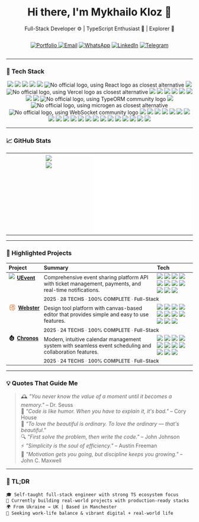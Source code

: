 <h1 align="center">Hi there, I'm Mykhailo Kloz 👋</h1>

<p align="center">
  Full-Stack Developer ⚙️ | TypeScript Enthusiast 💙 | Explorer 🚀
</p>

<div style="display: flex; justify-content: center;">
<p align="center" style="width: 600px;">
  <a href="https://mkloz.com" target="_blank" rel="noopener noreferrer" >
    <img src="https://img.shields.io/badge/Visit%20Portfolio-mkloz.com-FFD700?style=for-the-badge&logo=firefox-browser&logoColor=black" alt="Portfolio" />
  </a>
  <a href="mailto:micha21cloz@gmail.com"><img src="https://img.shields.io/badge/Email-micha21cloz@gmail.com-EA4335?style=for-the-badge&logo=gmail&logoColor=white" alt="Email" /></a>
  <a href="https://wa.me/380994577468" target="_blank" rel="noopener noreferrer"><img src="https://img.shields.io/badge/WhatsApp-Message-25D366?style=for-the-badge&logo=whatsapp&logoColor=white" alt="WhatsApp" /></a>
  <a href="https://linkedin.com/in/mkloz" target="_blank" rel="noopener noreferrer"><img src="https://img.shields.io/badge/LinkedIn-mkloz-0A66C2?style=for-the-badge&logo=linkedin&logoColor=white" alt="LinkedIn" /></a>
  <a href="https://mkl0z.t.me" target="_blank" rel="noopener noreferrer"><img src="https://img.shields.io/badge/Telegram-@mkl0z-26A5E4?style=for-the-badge&logo=telegram&logoColor=white" alt="Telegram" /></a>
</p>
</div>

---

### 💼 Tech Stack

<p align="center">
<!-- Frontend -->
<img src="https://img.shields.io/badge/React-20232A?style=for-the-badge&logo=react&logoColor=61DAFB" />
<img src="https://img.shields.io/badge/TailwindCSS-06B6D4?style=for-the-badge&logo=tailwindcss&logoColor=white" />
<img src="https://img.shields.io/badge/Next.js-000000?style=for-the-badge&logo=nextdotjs&logoColor=white" />
<img src="https://img.shields.io/badge/Vite-646CFF?style=for-the-badge&logo=vite&logoColor=FFD62E" />
<img src="https://img.shields.io/badge/React%20Query-FF4154?style=for-the-badge&logo=reactquery&logoColor=white" />
<img src="https://img.shields.io/badge/Zustand-000000?style=for-the-badge&logo=react&logoColor=white" title="No official logo, using React logo as closest alternative" />
<img src="https://img.shields.io/badge/React%20Hook%20Form-EC5990?style=for-the-badge&logo=reacthookform&logoColor=white" />
<img src="https://img.shields.io/badge/ShadCN%2FUI-111827?style=for-the-badge&logo=vercel&logoColor=white" title="No official logo, using Vercel logo as closest alternative" />
<img src="https://img.shields.io/badge/CSS-1572B6?style=for-the-badge&logo=css3&logoColor=white" />
<img src="https://img.shields.io/badge/HTML5-E34F26?style=for-the-badge&logo=html5&logoColor=white" />
<img src="https://img.shields.io/badge/JavaScript-F7DF1E?style=for-the-badge&logo=javascript&logoColor=black" />
<img src="https://img.shields.io/badge/TypeScript-3178C6?style=for-the-badge&logo=typescript&logoColor=white" />
<!-- Backend -->
<img src="https://img.shields.io/badge/Node.js-339933?style=for-the-badge&logo=nodedotjs&logoColor=white" />
<img src="https://img.shields.io/badge/Express-000000?style=for-the-badge&logo=express&logoColor=white" />
<img src="https://img.shields.io/badge/NestJS-E0234E?style=for-the-badge&logo=nestjs&logoColor=white" />
<img src="https://img.shields.io/badge/Prisma-2D3748?style=for-the-badge&logo=prisma&logoColor=white" />
<img src="https://img.shields.io/badge/TypeORM-FF0000?style=for-the-badge&logo=typeorm&logoColor=white" title="No official logo, using TypeORM community logo" />
<img src="https://img.shields.io/badge/JWT-000000?style=for-the-badge&logo=jsonwebtokens&logoColor=white" />
<img src="https://img.shields.io/badge/Microservices-FF6F00?style=for-the-badge&logo=microgen&logoColor=white" title="No official logo, using microgen as closest alternative" />
<img src="https://img.shields.io/badge/WebSockets-010101?style=for-the-badge&logo=websocket&logoColor=white" title="No official logo, using WebSocket community logo" />
<img src="https://img.shields.io/badge/Serverless-FD5750?style=for-the-badge&logo=serverless&logoColor=white" />
<img src="https://img.shields.io/badge/Socket.IO-010101?style=for-the-badge&logo=socket.io&logoColor=white" />
<img src="https://img.shields.io/badge/gRPC-4285F4?style=for-the-badge&logo=grpc&logoColor=white" />
<!-- Database -->
<img src="https://img.shields.io/badge/PostgreSQL-4169E1?style=for-the-badge&logo=postgresql&logoColor=white" />
<img src="https://img.shields.io/badge/MySQL-4479A1?style=for-the-badge&logo=mysql&logoColor=white" />
<img src="https://img.shields.io/badge/Redis-DC382D?style=for-the-badge&logo=redis&logoColor=white" />
<img src="https://img.shields.io/badge/MongoDB-47A248?style=for-the-badge&logo=mongodb&logoColor=white" />
<!-- DevOps -->
<img src="https://img.shields.io/badge/Docker-2496ED?style=for-the-badge&logo=docker&logoColor=white" />
<img src="https://img.shields.io/badge/GitHub%20Actions-2088FF?style=for-the-badge&logo=githubactions&logoColor=white" />
<img src="https://img.shields.io/badge/AWS-FF9900?style=for-the-badge&logo=amazonaws&logoColor=white" />
<img src="https://img.shields.io/badge/Azure-0078D4?style=for-the-badge&logo=microsoftazure&logoColor=white" />
<img src="https://img.shields.io/badge/Vercel-000000?style=for-the-badge&logo=vercel&logoColor=white" />
<img src="https://img.shields.io/badge/Terraform-7B42BC?style=for-the-badge&logo=terraform&logoColor=white" />
<img src="https://img.shields.io/badge/Ansible-EE0000?style=for-the-badge&logo=ansible&logoColor=white" />
<img src="https://img.shields.io/badge/Nginx-009639?style=for-the-badge&logo=nginx&logoColor=white" />
<img src="https://img.shields.io/badge/Linux-FCC624?style=for-the-badge&logo=linux&logoColor=black" />
<!-- Tools -->
<img src="https://img.shields.io/badge/Git-F05032?style=for-the-badge&logo=git&logoColor=white" />
<img src="https://img.shields.io/badge/Prettier-F7B93E?style=for-the-badge&logo=prettier&logoColor=white" />
<img src="https://img.shields.io/badge/ESLint-4B32C3?style=for-the-badge&logo=eslint&logoColor=white" />
<img src="https://img.shields.io/badge/Jest-C21325?style=for-the-badge&logo=jest&logoColor=white" />
<img src="https://img.shields.io/badge/Swagger-85EA2D?style=for-the-badge&logo=swagger&logoColor=black" />
</p>

---

### 📈 GitHub Stats

<table border="0" style="width:100%;">
  <tr>
    <td width="42%" valign="top" style="text-align:center; padding:5px; padding-bottom:0;">
      <img src="https://github-readme-stats.vercel.app/api?username=mkloz&show_icons=true&theme=tokyonight&hide_border=true" width="100%" />
      <br/>
      <img src="https://github-readme-stats.vercel.app/api/top-langs/?username=mkloz&layout=compact&theme=tokyonight&hide_border=true" width="100%" />
    </td>
    <td width="50%" valign="top" style="text-align:center; padding:5px; padding-bottom:0;">
      <img src="https://raw.githubusercontent.com/mkloz/metrics/master/metrics.svg?username=mkloz&theme=tokyonight" width="100%" />
    </td>
  </tr>
</table>

---

### 📌 Highlighted Projects

<table width="100%" align="center" style="width:100%; min-width:100%;">
  <thead>
    <tr>
      <th align="left">Project</th>
      <th align="left">Summary</th>
      <th align="left">Tech</th>
    </tr>
  </thead>
  <tbody>
    <!-- UEvent -->
    <tr>
      <td rowspan="2" style="vertical-align:top;">
        <a href="https://github.com/mkloz/uevent-frontend" height="24" style="vertical-align:middle; display:flex; align-items:center; margin-right:6px;">
          <img src="https://raw.githubusercontent.com/mkloz/uevent-frontend/main/public/logo.svg" style="vertical-align:middle; margin-right:6px; height:1.5rem;" />
          <b>UEvent</b>
        </a>
      </td>
      <td>Comprehensive event sharing platform API with ticket management, payments, and real-time notifications.</td>
      <td>
        <img src="https://img.shields.io/badge/NestJS-E0234E?style=flat-square&logo=nestjs&logoColor=white" />
        <img src="https://img.shields.io/badge/React-20232A?style=flat-square&logo=react&logoColor=61DAFB" />
        <img src="https://img.shields.io/badge/PostgreSQL-4169E1?style=flat-square&logo=postgresql&logoColor=white" />
        <img src="https://img.shields.io/badge/TypeScript-3178C6?style=flat-square&logo=typescript&logoColor=white" />
        <img src="https://img.shields.io/badge/Prisma-2D3748?style=flat-square&logo=prisma&logoColor=white" />
        <img src="https://img.shields.io/badge/Stripe-635BFF?style=flat-square&logo=stripe&logoColor=white" />
        <img src="https://img.shields.io/badge/Redis-DC382D?style=flat-square&logo=redis&logoColor=white" />
        <img src="https://img.shields.io/badge/AWS S3-569A31?style=flat-square&logo=amazonaws&logoColor=white" />
        <img src="https://img.shields.io/badge/Docker-2496ED?style=flat-square&logo=docker&logoColor=white" />
        <img src="https://img.shields.io/badge/TailwindCSS-06B6D4?style=flat-square&logo=tailwindcss&logoColor=white" />
        <img src="https://img.shields.io/badge/+18%20more-grey?style=flat-square" />
      </td>
    </tr>
    <tr>
      <td colspan="2" style="font-size:13px; color:#555;">
        <b>2025</b> · <b>28 TECHS</b> · <b>100% COMPLETE</b> · <b>Full-Stack</b>
      </td>
    </tr>
    <!-- Webster -->
    <tr>
      <td rowspan="2" style="vertical-align:top;">
        <a href="https://github.com/mkloz/webster-frontend" style="display:flex; align-items:center; margin-right:6px;">
          <img src="https://raw.githubusercontent.com/mkloz/webster-frontend/main/public/logo.svg"  style="vertical-align:middle; margin-right:6px; height:1.2rem;" />
          <b>Webster</b>
        </a>
      </td>
      <td>Design tool platform with canvas-based editor that provides simple and easy to use features.</td>
      <td>
        <img src="https://img.shields.io/badge/React-20232A?style=flat-square&logo=react&logoColor=61DAFB" />
        <img src="https://img.shields.io/badge/Konva-0081CB?style=flat-square&logo=konva&logoColor=white" />
        <img src="https://img.shields.io/badge/NestJS-E0234E?style=flat-square&logo=nestjs&logoColor=white" />
        <img src="https://img.shields.io/badge/PostgreSQL-4169E1?style=flat-square&logo=postgresql&logoColor=white" />
        <img src="https://img.shields.io/badge/TypeScript-3178C6?style=flat-square&logo=typescript&logoColor=white" />
        <img src="https://img.shields.io/badge/Prisma-2D3748?style=flat-square&logo=prisma&logoColor=white" />
        <img src="https://img.shields.io/badge/Redis-DC382D?style=flat-square&logo=redis&logoColor=white" />
        <img src="https://img.shields.io/badge/AWS S3-569A31?style=flat-square&logo=amazonaws&logoColor=white" />
        <img src="https://img.shields.io/badge/Docker-2496ED?style=flat-square&logo=docker&logoColor=white" />
        <img src="https://img.shields.io/badge/TailwindCSS-06B6D4?style=flat-square&logo=tailwindcss&logoColor=white" />
        <img src="https://img.shields.io/badge/+14%20more-grey?style=flat-square" />
      </td>
    </tr>
    <tr>
      <td colspan="2" style="font-size:13px; color:#555;">
        <b>2025</b> · <b>24 TECHS</b> · <b>100% COMPLETE</b> · <b>Full-Stack</b>
      </td>
    </tr>
    <!-- Chronos -->
    <tr>
      <td rowspan="2" style="vertical-align:top;">
        <a href="https://github.com/mkloz/chronos-frontend" style="display:flex; align-items:center; margin-right:6px;">
          <img src="https://raw.githubusercontent.com/mkloz/chronos-frontend/main/public/logo.svg" style="vertical-align:middle; margin-right:6px; height:1rem;" />
          <b>Chronos</b>
        </a>
      </td>
      <td>Modern, intuitive calendar management system with seamless event scheduling and collaboration features.</td>
      <td>
        <img src="https://img.shields.io/badge/React-20232A?style=flat-square&logo=react&logoColor=61DAFB" />
        <img src="https://img.shields.io/badge/NestJS-E0234E?style=flat-square&logo=nestjs&logoColor=white" />
        <img src="https://img.shields.io/badge/PostgreSQL-4169E1?style=flat-square&logo=postgresql&logoColor=white" />
        <img src="https://img.shields.io/badge/TypeScript-3178C6?style=flat-square&logo=typescript&logoColor=white" />
        <img src="https://img.shields.io/badge/Prisma-2D3748?style=flat-square&logo=prisma&logoColor=white" />
        <img src="https://img.shields.io/badge/Redis-DC382D?style=flat-square&logo=redis&logoColor=white" />
        <img src="https://img.shields.io/badge/AWS S3-569A31?style=flat-square&logo=amazonaws&logoColor=white" />
        <img src="https://img.shields.io/badge/Docker-2496ED?style=flat-square&logo=docker&logoColor=white" />
        <img src="https://img.shields.io/badge/TailwindCSS-06B6D4?style=flat-square&logo=tailwindcss&logoColor=white" />
        <img src="https://img.shields.io/badge/Day.js-FF2D20?style=flat-square&logo=dayjs&logoColor=white" />
        <img src="https://img.shields.io/badge/+15%20more-grey?style=flat-square" />
      </td>
    </tr>
    <tr>
      <td colspan="2" style="font-size:13px; color:#555;">
        <b>2025</b> · <b>24 TECHS</b> · <b>100% COMPLETE</b> · <b>Full-Stack</b>
      </td>
    </tr>
  </tbody>
</table>

---

### 💡 Quotes That Guide Me

> 🕰️ _"You never know the value of a moment until it becomes a memory."_ – Dr. Seuss  
> 💬 _"Code is like humor. When you have to explain it, it's bad."_ – Cory House  
> 💖 _"To love the beautiful is ordinary. To love the ordinary — that's beautiful."_  
> 🔍 _"First solve the problem, then write the code."_ – John Johnson  
> ⚡ _"Simplicity is the soul of efficiency."_ – Austin Freeman  
> 🌱 _"Motivation gets you going, but discipline keeps you growing."_ – John C. Maxwell

---

### 🧠 TL;DR

```txt
🎓 Self-taught full-stack engineer with strong TS ecosystem focus
💼 Currently building real-world projects with production-ready stacks
🌍 From Ukraine → UK | Based in Manchester
🧘 Seeking work-life balance & vibrant digital + real-world life
```
